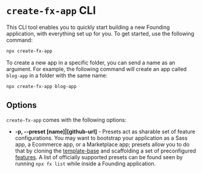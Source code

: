 # `create-fx-app` CLI

This CLI tool enables you to quickly start building a new Founding application, with everything set up for you. To get started, use the following command:

```bash
npx create-fx-app
```

To create a new app in a specific folder, you can send a name as an argument. For example, the following command will create an app called `blog-app` in a folder with the same name:

```bash
npx create-fx-app blog-app
```

## Options

`create-fx-app` comes with the following options:

- **-p, --preset [name]|[github-url]** - Presets act as sharable set of feature configurations. You may want to bootstrap your application as a Sass app, a Ecommerce app, or a Marketplace app; presets allow you to do that by cloning the [template-base](https://github.com/FoundingHQ/fx/tree/main/packages/template-base) and scaffolding a set of preconfigured [features](https://github.com/FoundingHQ/fx/tree/main/packages/template-features). A list of officially supported presets can be found seen by running `npx fx list` while inside a Founding application.
